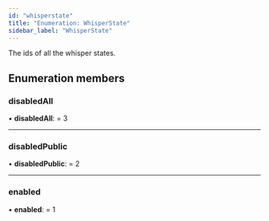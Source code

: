 ```yaml
---
id: "whisperstate"
title: "Enumeration: WhisperState"
sidebar_label: "WhisperState"
---
```


The ids of all the whisper states.

## Enumeration members

### disabledAll

•  **disabledAll**:  = 3

___

### disabledPublic

•  **disabledPublic**:  = 2

___

### enabled

•  **enabled**:  = 1
